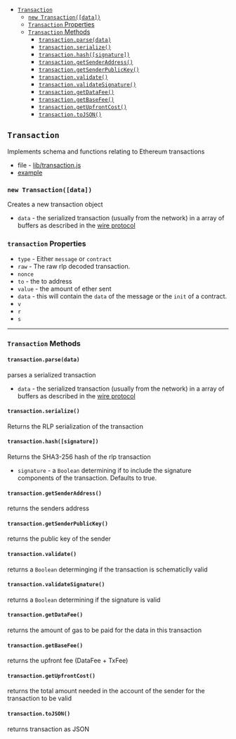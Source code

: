 - [`Transaction`](#transaction)
    - [`new Transaction([data])`](#new-blockdata)
    - [`Transaction` Properties](#transaction-properties)
    - [`Transaction` Methods](#transaction-methods)
        - [`transaction.parse(data)`](#transactionparsedata)
        - [`transaction.serialize()`](#transactionserialize) 
        - [`transaction.hash([signature])`](#transactionhashsignature)
        - [`transaction.getSenderAddress()`](#transactiongetsenderaddress)
        - [`transaction.getSenderPublicKey()`](#transactiongetsenderpublickey)
        - [`transaction.validate()`](#transactionvalidate)
        - [`transaction.validateSignature()`](#transactionvalidatesignature)
        - [`transaction.getDataFee()`](#transactiongetdatafee)
        - [`transaction.getBaseFee()`](#transactiongetbasefee)
        - [`transaction.getUpfrontCost()`](#transactiongetupfrontcost)
        - [`transaction.toJSON()`](#transactiontojson)

## `Transaction`
Implements schema and functions relating to Ethereum transactions
- file - [lib/transaction.js](../lib/transaction.js)
- [example](https://wanderer.github.io/ethereum/2014/06/14/creating-and-verifying-transaction-with-node/)

### `new Transaction([data])`
Creates a new transaction object
- `data` - the serialized transaction (usually from the network) in a array of buffers as described in the [wire protocol](https://github.com/ethereum/wiki/wiki/%5BEnglish%5D-Wire-Protocol)

### `transaction` Properties
- `type` - Either `message` or `contract`
- `raw` - The raw rlp decoded transaction.
- `nonce` 
- `to` - the to address
- `value` - the amount of ether sent
- `data` - this will contain the `data` of the message or the `init` of a contract.
- `v` 
- `r`
- `s`

--------------------------------------------------------

### `Transaction` Methods
#### `transaction.parse(data)`
parses a serialized transaction
- `data` - the serialized transaction (usually from the network) in a array of buffers as described in the [wire protocol](https://github.com/ethereum/wiki/wiki/%5BEnglish%5D-Wire-Protocol)

#### `transaction.serialize()`
Returns the RLP serialization of the transaction

#### `transaction.hash([signature])`
Returns the SHA3-256 hash of the rlp transaction
- `signature` - a `Boolean` determining if to include the signature components of the transaction. Defaults to true.

#### `transaction.getSenderAddress()`
returns the senders address

#### `transaction.getSenderPublicKey()`
returns the public key of the  sender

#### `transaction.validate()`
returns a `Boolean` determinging if the transaction is schematiclly valid

#### `transaction.validateSignature()`
returns a `Boolean` determining if the signature is valid

#### `transaction.getDataFee()`
returns the amount of gas to be paid for the data in this transaction

#### `transaction.getBaseFee()`
returns the upfront fee (DataFee + TxFee)

#### `transaction.getUpfrontCost()`
returns the total amount needed in the account of the sender for the transaction to be valid

#### `transaction.toJSON()`
returns transaction as JSON
